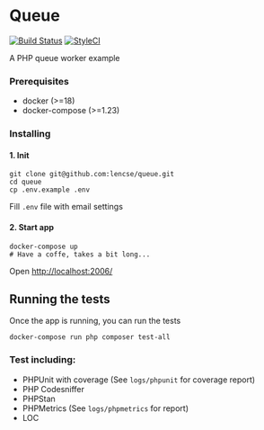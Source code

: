 # Queue

[![Build Status](https://travis-ci.org/lencse/queue.svg?branch=master)](https://travis-ci.org/lencse/queue)
[![StyleCI](https://github.styleci.io/repos/171000344/shield?branch=master)](https://github.styleci.io/repos/171000344)


A PHP queue worker example

### Prerequisites

* docker (>=18)
* docker-compose (>=1.23)

### Installing


#### 1. Init

```
git clone git@github.com:lencse/queue.git
cd queue
cp .env.example .env
```

Fill `.env` file with email settings

#### 2. Start app

```
docker-compose up
# Have a coffe, takes a bit long...
```

Open [http://localhost:2006/](http://localhost:2006/)

## Running the tests

Once the app is running, you can run the tests

```
docker-compose run php composer test-all
```

### Test including:

* PHPUnit with coverage (See `logs/phpunit` for coverage report)
* PHP Codesniffer 
* PHPStan
* PHPMetrics (See `logs/phpmetrics` for report)
* LOC
